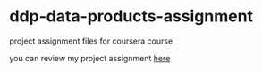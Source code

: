 # ddp-data-products-assignment
project assignment files for coursera course

you can review my project assignment [here](https://ivan2016ds.github.io/ddp-data-products-assignment/Leaflet_Assignment.html)

